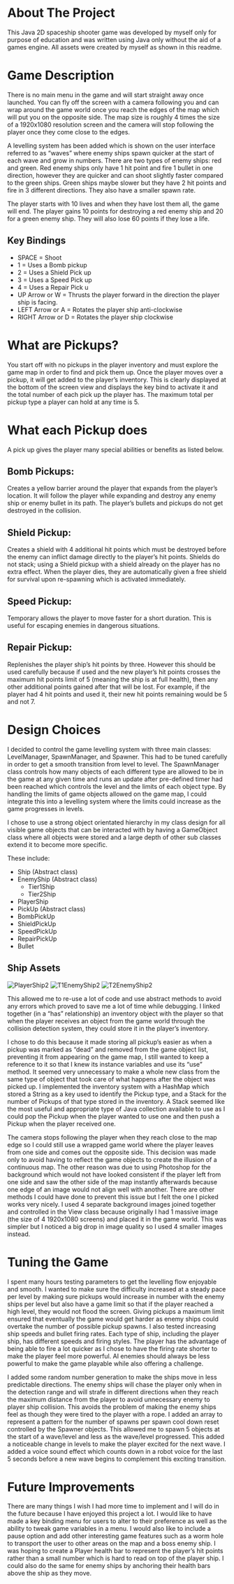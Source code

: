 # About The Project
This Java 2D spaceship shooter game was developed by myself only for purpose of education and was written using Java only without the aid of a games engine. All assets were created by myself as shown in this readme.

# Game Description

There is no main menu in the game and will start straight away once launched. You can fly off the screen with a camera following you and can wrap around the game world once you reach the edges of the map which will put you on the opposite side. The map size is roughly 4 times the size of a 1920x1080 resolution screen and the camera will stop following the player once they come close to the edges.

A levelling system has been added which is shown on the user interface referred to as “waves” where enemy ships spawn quicker at the start of each wave and grow in numbers. There are two types of enemy ships: red and green. Red enemy ships only have 1 hit point and fire 1 bullet in one direction, however they are quicker and can shoot slightly faster compared to the green ships. Green ships maybe slower but they have 2 hit points and fire in 3 different directions. They also have a smaller spawn rate.

The player starts with 10 lives and when they have lost them all, the game will end. The player gains 10 points for destroying a red enemy ship and 20 for a green enemy ship. They will also lose 60 points if they lose a life.

## Key Bindings
- SPACE = Shoot
- 1 = Uses a Bomb pickup 
- 2 = Uses a Shield Pick up
- 3 = Uses a Speed Pick up
- 4 = Uses a Repair Pick u
- UP Arrow or W = Thrusts the player forward in the direction the player ship is facing.
- LEFT Arrow or A = Rotates the player ship anti-clockwise
- RIGHT Arrow or D = Rotates the player ship clockwise

# What are Pickups?
You start off with no pickups in the player inventory and must explore the game map in order to find and pick them up. Once the player moves over a pickup, it will get added to the player’s inventory. This is clearly displayed at the bottom of the screen view and displays the key bind to activate it and the total number of each pick up the player has. The maximum total per pickup type a player can hold at any time is 5.

# What each Pickup does
A pick up gives the player many special abilities or benefits as listed below.

## Bomb Pickups:
Creates a yellow barrier around the player that expands from the player’s location. It will follow the player while expanding and destroy any enemy ship or enemy bullet in its path. The player’s bullets and pickups do not get destroyed in the collision.

## Shield Pickup:
Creates a shield with 4 additional hit points which must be destroyed before the enemy can inflict damage directly to the player’s hit points. Shields do not stack; using a Shield pickup with a shield already on the player has no extra effect. When the player dies, they are automatically given a free shield for survival upon re-spawning which is activated immediately.

## Speed Pickup:
Temporary allows the player to move faster for a short duration. This is useful for escaping enemies in dangerous situations.

## Repair Pickup:
Replenishes the player ship’s hit points by three. However this should be used carefully because if used and the new player’s hit points crosses the maximum hit points limit of 5 (meaning the ship is at full health), then any other additional points gained after that will be lost. For example, if the player had 4 hit points and used it, their new hit points remaining would be 5 and not 7.

# Design Choices
I decided to control the game levelling system with three main classes: LevelManager, SpawnManager, and Spawner. This had to be tuned carefully in order to get a smooth transition from level to level. The SpawnManager class controls how many objects of each different type are allowed to be in the game at any given time and runs an update after pre-defined timer had been reached which controls the level and the limits of each object type. By handling the limits of game objects allowed on the game map, I could integrate this into a levelling system where the limits could increase as the game progresses in levels.

I chose to use a strong object orientated hierarchy in my class design for all visible game objects that can be interacted with by having a GameObject class where all objects were stored and a large depth of other sub classes extend it to become more specific. 

These include:
-	Ship (Abstract class)
  - EnemyShip  (Abstract class)
    -	Tier1Ship
    -	Tier2Ship
  -	PlayerShip
-	PickUp  (Abstract class)
  -	BombPickUp
  -	ShieldPickUp
  -	SpeedPickUp
  -	RepairPickUp
-	Bullet

## Ship Assets
![PlayerShip2](https://github.com/Mayron/Java-2D-Space-Shooter-Game/assets/5854995/a2f2ded2-6c70-48f6-b5dc-804a626028f7)
![T1EnemyShip2](https://github.com/Mayron/Java-2D-Space-Shooter-Game/assets/5854995/df06b480-ce65-44e1-9c8b-e11a0f47820a)
![T2EnemyShip2](https://github.com/Mayron/Java-2D-Space-Shooter-Game/assets/5854995/ae9f12f8-f0e7-41be-ac29-3a46f7263883)

This allowed me to re-use a lot of code and use abstract methods to avoid any errors which proved to save me a lot of time while debugging. I linked together (in a “has” relationship) an inventory object with the player so that when the player receives an object from the game world through the collision detection system, they could store it in the player’s inventory.

I chose to do this because it made storing all pickup’s easier as when a pickup was marked as “dead” and removed from the game object list, preventing it from appearing on the game map, I still wanted to keep a reference to it so that I knew its instance variables and use its “use” method. It seemed very unnecessary to make a whole new class from the same type of object that took care of what happens after the object was picked up. I implemented the inventory system with a HashMap which stored a String as a key used to identify the Pickup type, and a Stack for the number of Pickups of that type stored in the inventory. A Stack seemed like the most useful and appropriate type of Java collection available to use as I could pop the Pickup when the player wanted to use one and then push a Pickup when the player received one.

The camera stops following the player when they reach close to the map edge so I could still use a wrapped game world where the player leaves from one side and comes out the opposite side. This decision was made only to avoid having to reflect the game objects to create the illusion of a continuous map. The other reason was due to using Photoshop for the background which would not have looked consistent if the player left from one side and saw the other side of the map instantly afterwards because one edge of an image would not align well with another. There are other methods I could have done to prevent this issue but I felt the one I picked works very nicely. I used 4 separate background images joined together and controlled in the View class because originally I had 1 massive image (the size of 4 1920x1080 screens) and placed it in the game world. This was simpler but I noticed a big drop in image quality so I used 4 smaller images instead.

# Tuning the Game
I spent many hours testing parameters to get the levelling flow enjoyable and smooth. I wanted to make sure the difficulty increased at a steady pace per level by making sure pickups would increase in number with the enemy ships per level but also have a game limit so that if the player reached a high level, they would not flood the screen. Giving pickups a maximum limit ensured that eventually the game would get harder as enemy ships could overtake the number of possible pickup spawns. I also tested increasing ship speeds and bullet firing rates. Each type of ship, including the player ship, has different speeds and firing styles. The player has the advantage of being able to fire a lot quicker as I chose to have the firing rate shorter to make the player feel more powerful. AI enemies should always be less powerful to make the game playable while also offering a challenge. 

I added some random number generation to make the ships move in less predictable directions. The enemy ships will chase the player only when in the detection range and will strafe in different directions when they reach the maximum distance from the player to avoid unnecessary enemy to player ship collision. This avoids the problem of making the enemy ships feel as though they were tired to the player with a rope. 
I added an array to represent a pattern for the number of spawns per spawn cool down reset controlled by the Spawner objects. This allowed me to spawn 5 objects at the start of a wave/level and less as the wave/level progressed. This added a noticeable change in levels to make the player excited for the next wave. I added a voice sound effect which counts down in a robot voice for the last 5 seconds before a new wave begins to complement this exciting transition.

# Future Improvements
There are many things I wish I had more time to implement and I will do in the future because I have enjoyed this project a lot. I would like to have made a key binding menu for users to alter to their preference as well as the ability to tweak game variables in a menu. I would also like to include a pause option and add other interesting game features such as a worm hole to transport the user to other areas on the map and a boss enemy ship. I was hoping to create a Player health bar to represent the player’s hit points rather than a small number which is hard to read on top of the player ship. I could also do the same for enemy ships by anchoring their health bars above the ship as they move. 
